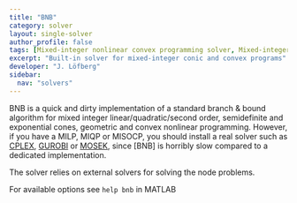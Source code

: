 ```yaml
---
title: "BNB"
category: solver
layout: single-solver
author_profile: false
tags: [Mixed-integer nonlinear convex programming solver, Mixed-integer conic programming solver, Mixed-integer linear programming solver, Mixed-integer quadratic programming solver, Mixed-integer convex programming solver]
excerpt: "Built-in solver for mixed-integer conic and convex programs"
developer: "J. Löfberg"
sidebar:
  nav: "solvers"
---
```

BNB is a quick and dirty implementation of a standard branch & bound algorithm for mixed integer linear/quadratic/second order, semidefinite and exponential cones, geometric and convex nonlinear programming. However, if you have a MILP, MIQP or MISOCP, you should install a real solver such as [CPLEX](/solver/cplex), [GUROBI](/solver/gurobi) or [MOSEK](/solver/mosek), since [BNB] is horribly slow compared to a dedicated implementation.

The solver relies on external solvers for solving the node problems.

For available options see `help bnb` in MATLAB
